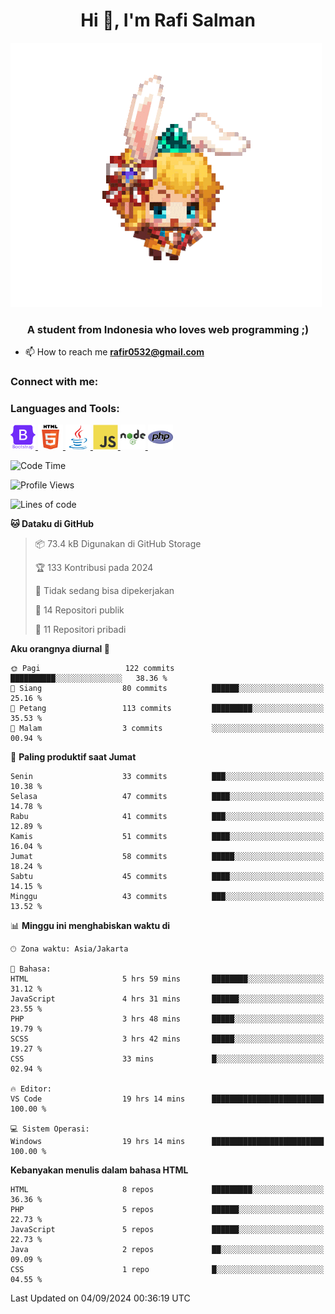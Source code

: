 <h1 align="center">Hi 👋, I'm Rafi Salman</h1>
<img src="img/lp.gif" /> 
<h3 align="center">A student from Indonesia who loves web programming ;)</h3>

- 📫 How to reach me **rafir0532@gmail.com**

<h3 align="left">Connect with me:</h3>
<p align="left">
</p>

<h3 align="left">Languages and Tools:</h3>
<p align="left"> <a href="https://getbootstrap.com" target="_blank" rel="noreferrer"> <img src="https://raw.githubusercontent.com/devicons/devicon/master/icons/bootstrap/bootstrap-plain-wordmark.svg" alt="bootstrap" width="40" height="40"/> </a> <a href="https://www.w3.org/html/" target="_blank" rel="noreferrer"> <img src="https://raw.githubusercontent.com/devicons/devicon/master/icons/html5/html5-original-wordmark.svg" alt="html5" width="40" height="40"/> </a> <a href="https://www.java.com" target="_blank" rel="noreferrer"> <img src="https://raw.githubusercontent.com/devicons/devicon/master/icons/java/java-original.svg" alt="java" width="40" height="40"/> </a> <a href="https://developer.mozilla.org/en-US/docs/Web/JavaScript" target="_blank" rel="noreferrer"> <img src="https://raw.githubusercontent.com/devicons/devicon/master/icons/javascript/javascript-original.svg" alt="javascript" width="40" height="40"/> </a> <a href="https://nodejs.org" target="_blank" rel="noreferrer"> <img src="https://raw.githubusercontent.com/devicons/devicon/master/icons/nodejs/nodejs-original-wordmark.svg" alt="nodejs" width="40" height="40"/> </a> <a href="https://www.php.net" target="_blank" rel="noreferrer"> <img src="https://raw.githubusercontent.com/devicons/devicon/master/icons/php/php-original.svg" alt="php" width="40" height="40"/> </a> </p>

<!--START_SECTION:waka-->
![Code Time](http://img.shields.io/badge/Code%20Time-90%20hrs%2015%20mins-blue)

![Profile Views](http://img.shields.io/badge/Profil%20dilihat-0-blue)

![Lines of code](https://img.shields.io/badge/Sejak%20Hello%20World%20aku%20telah%20menulis-474.7%20thousand%20baris%20kode-blue)

**🐱 Dataku di GitHub** 

> 📦 73.4 kB Digunakan di GitHub Storage 
 > 
> 🏆 133 Kontribusi pada 2024
 > 
> 🚫 Tidak sedang bisa dipekerjakan
 > 
> 📜 14 Repositori publik 
 > 
> 🔑 11 Repositori pribadi 
 > 
**Aku orangnya diurnal 🐤** 

```text
🌞 Pagi                   122 commits         ██████████░░░░░░░░░░░░░░░   38.36 % 
🌆 Siang                  80 commits          ██████░░░░░░░░░░░░░░░░░░░   25.16 % 
🌃 Petang                 113 commits         █████████░░░░░░░░░░░░░░░░   35.53 % 
🌙 Malam                  3 commits           ░░░░░░░░░░░░░░░░░░░░░░░░░   00.94 % 
```
📅 **Paling produktif saat Jumat** 

```text
Senin                    33 commits          ███░░░░░░░░░░░░░░░░░░░░░░   10.38 % 
Selasa                   47 commits          ████░░░░░░░░░░░░░░░░░░░░░   14.78 % 
Rabu                     41 commits          ███░░░░░░░░░░░░░░░░░░░░░░   12.89 % 
Kamis                    51 commits          ████░░░░░░░░░░░░░░░░░░░░░   16.04 % 
Jumat                    58 commits          █████░░░░░░░░░░░░░░░░░░░░   18.24 % 
Sabtu                    45 commits          ████░░░░░░░░░░░░░░░░░░░░░   14.15 % 
Minggu                   43 commits          ███░░░░░░░░░░░░░░░░░░░░░░   13.52 % 
```


📊 **Minggu ini menghabiskan waktu di** 

```text
🕑︎ Zona waktu: Asia/Jakarta

💬 Bahasa: 
HTML                     5 hrs 59 mins       ████████░░░░░░░░░░░░░░░░░   31.12 % 
JavaScript               4 hrs 31 mins       ██████░░░░░░░░░░░░░░░░░░░   23.55 % 
PHP                      3 hrs 48 mins       █████░░░░░░░░░░░░░░░░░░░░   19.79 % 
SCSS                     3 hrs 42 mins       █████░░░░░░░░░░░░░░░░░░░░   19.27 % 
CSS                      33 mins             █░░░░░░░░░░░░░░░░░░░░░░░░   02.94 % 

🔥 Editor: 
VS Code                  19 hrs 14 mins      █████████████████████████   100.00 % 

💻 Sistem Operasi: 
Windows                  19 hrs 14 mins      █████████████████████████   100.00 % 
```

**Kebanyakan menulis dalam bahasa HTML** 

```text
HTML                     8 repos             █████████░░░░░░░░░░░░░░░░   36.36 % 
PHP                      5 repos             ██████░░░░░░░░░░░░░░░░░░░   22.73 % 
JavaScript               5 repos             ██████░░░░░░░░░░░░░░░░░░░   22.73 % 
Java                     2 repos             ██░░░░░░░░░░░░░░░░░░░░░░░   09.09 % 
CSS                      1 repo              █░░░░░░░░░░░░░░░░░░░░░░░░   04.55 % 
```




 Last Updated on 04/09/2024 00:36:19 UTC
<!--END_SECTION:waka-->
